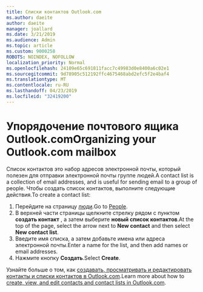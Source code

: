 ```yaml
---
title: Списки контактов Outlook.com
ms.author: daeite
author: daeite
manager: joallard
ms.date: 3/21/2019
ms.audience: Admin
ms.topic: article
ms.custom: 9000258
ROBOTS: NOINDEX, NOFOLLOW
localization_priority: Normal
ms.openlocfilehash: 24109e65c691811facc7c49983d0e8400a6c02e1
ms.sourcegitcommit: 9d78905c512192ffc4675468abd2efc5f2e4baf4
ms.translationtype: MT
ms.contentlocale: ru-RU
ms.lasthandoff: 04/23/2019
ms.locfileid: "32419200"
---
```

# <a name="organizing-your-outlookcom-mailbox"></a><span data-ttu-id="08a93-102">Упорядочение почтового ящика Outlook.com</span><span class="sxs-lookup"><span data-stu-id="08a93-102">Organizing your Outlook.com mailbox</span></span>

<span data-ttu-id="08a93-103">Список контактов это набор адресов электронной почты, который полезен для отправки электронной почты группе людей.</span><span class="sxs-lookup"><span data-stu-id="08a93-103">A contact list is a collection of email addresses, and is useful for sending email to a group of people.</span></span> <span data-ttu-id="08a93-104">Чтобы создать список контактов, выполните следующие действия.</span><span class="sxs-lookup"><span data-stu-id="08a93-104">To create a contact list:</span></span>

1. <span data-ttu-id="08a93-105">Перейдите на страницу [люди](https://outlook.live.com/people/).</span><span class="sxs-lookup"><span data-stu-id="08a93-105">Go to [People](https://outlook.live.com/people/).</span></span>
1. <span data-ttu-id="08a93-106">В верхней части страницы щелкните стрелку рядом с пунктом **создать контакт** , а затем выберите **новый список контактов**.</span><span class="sxs-lookup"><span data-stu-id="08a93-106">At the top of the page, select the arrow next to **New contact** and then select **New contact list**.</span></span>
1. <span data-ttu-id="08a93-107">Введите имя списка, а затем добавьте имена или адреса электронной почты.</span><span class="sxs-lookup"><span data-stu-id="08a93-107">Enter a name for the list, and then add names or email addresses.</span></span>
1. <span data-ttu-id="08a93-108">Нажмите кнопку **Создать**.</span><span class="sxs-lookup"><span data-stu-id="08a93-108">Select **Create**.</span></span>

<span data-ttu-id="08a93-109">Узнайте больше о том, как [создавать, просматривать и редактировать контакты и списки контактов в Outlook.com](https://support.office.com/article/5b909158-036e-4820-92f7-2a27f57b9f01).</span><span class="sxs-lookup"><span data-stu-id="08a93-109">Learn more about how to [create, view, and edit contacts and contact lists in Outlook.com](https://support.office.com/article/5b909158-036e-4820-92f7-2a27f57b9f01).</span></span>